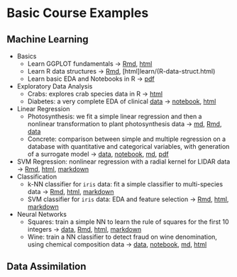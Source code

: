 # Basic Course Examples

## Machine Learning

- Basics
   - Learn GGPLOT fundamentals $\rightarrow$ [Rmd](./learn/learn_GGPLOT.Rmd), [html](02Examples/learn/learn_GGPLOT.html)
   - Learn R data structures $\rightarrow$ [Rmd](02Exampleslearn/R-data-struct.Rmd), [html]learn/(R-data-struct.html)
   - Learn basic EDA and Notebooks in R $\rightarrow$ [pdf](learn/learn_NB_EDA.pdf)
- Exploratory Data Analysis
   - Crabs: explores crab species data in R $\rightarrow$ [html](EDA_crabs/EDA_crabs.html)
   - Diabetes: a very complete EDA of clinical [data](EDA_diabetes/pima-indians-diabetes.csv) $\rightarrow$  [notebook](EDA_diabetes/pima-indians-diabetes-EDA.ipynb), [html](EDA_diabetes/pima-indians-diabetes-EDA.html)
 - Linear Regression
   - Photosynthesis: we fit a simple linear regression and then a nonlinear transformation to plant photosynthesis data $\rightarrow$ [md](lin_reg_photo/lin_reg_photo.md), [Rmd](in_reg_photo/lin_reg_photo.Rmd), [data](in_reg_photo/photo.csv)
   - Concrete: comparison between simple and multiple regression on a database with quantitative and categorical variables, with generation of a surrogate model $\rightarrow$  [data](ConcreteStrenght.csv), [notebook](mlreg_concrete.ipynb), [md](mlreg_concrete/mlreg_concrete.md), [pdf](mlreg_concrete.pdf)
 - SVM Regression: nonlinear regression with a radial kernel for LIDAR data $\rightarrow$  [Rmd](svm_reg.Rmd), [html](svm_reg.html), [markdown](svm_reg.md)
 - Classification
    - k-NN classifier for `iris` data: fit a simple classifier to multi-species data  $\rightarrow$  [Rmd](k_nn_iris_md.Rmd), [html](k_nn_iris.html), [markdown](k_nn_iris_md.md)
	- SVM classifier for  `iris` data: EDA and feature selection $\rightarrow$ [Rmd](svm_iris.Rmd), [html](svm_iris.html), [markdown](svm_iris.md)
- Neural Networks
   - Squares: train a simple NN to learn the rule of squares for the first 10 integers $\rightarrow$ [data](squares.csv), [Rmd](nnet_squares.Rmd), [html](nnet_squares.html), [markdown](nnet_squares.md)
   - Wine: train a NN classifier to detect fraud on wine denomination, using chemical composition data $\rightarrow$  [data](nnet_MLP_wine/wine_data.csv), [notebook](nnet_MLP_wine/nnet_MLP_wine.ipynb), [md](nnet_MLP_wine/nnet_MLP_wine.md), [html](nnet_MLP_wine/nnet_MLP_wine.html)
	





## Data Assimilation